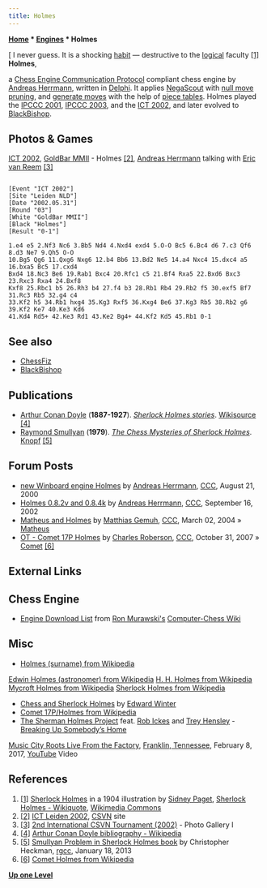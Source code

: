 ```yaml
---
title: Holmes
---
```

**[Home](Home "Home") * [Engines](Engines "Engines") * Holmes**

\[ I never guess. It is a shocking [habit](<https://en.wikiquote.org/wiki/Habit_(psychology)>) — destructive to the [logical](https://en.wikiquote.org/wiki/Logic) faculty <a id="cite-note-1" href="#cite-ref-1">[1]</a>
**Holmes**,

a [Chess Engine Communication Protocol](Chess_Engine_Communication_Protocol "Chess Engine Communication Protocol") compliant chess engine by [Andreas Herrmann](Andreas_Herrmann "Andreas Herrmann"), written in [Delphi](Delphi "Delphi").
It applies [NegaScout](NegaScout "NegaScout") with [null move pruning](Null_Move_Pruning "Null Move Pruning"), and [generate moves](Move_Generation "Move Generation") with the help of [piece tables](Piece-Lists "Piece-Lists").
Holmes played the [IPCCC 2001](IPCCC_2001 "IPCCC 2001"), [IPCCC 2003](IPCCC_2003 "IPCCC 2003"), and the [ICT 2002](ICT_2002 "ICT 2002"), and later evolved to [BlackBishop](BlackBishop "BlackBishop").

## Photos & Games

[](http://old.csvn.nl/gallery16.html)
[ICT 2002](ICT_2002 "ICT 2002"), [GoldBar MMII](Goldbar "Goldbar") - Holmes <a id="cite-note-2" href="#cite-ref-2">[2]</a>, [Andreas Herrmann](Andreas_Herrmann "Andreas Herrmann") talking with [Eric van Reem](Eric_van_Reem "Eric van Reem") <a id="cite-note-3" href="#cite-ref-3">[3]</a>

```

[Event "ICT 2002"]
[Site "Leiden NLD"]
[Date "2002.05.31"]
[Round "03"]
[White "GoldBar MMII"]
[Black "Holmes"]
[Result "0-1"]

1.e4 e5 2.Nf3 Nc6 3.Bb5 Nd4 4.Nxd4 exd4 5.O-O Bc5 6.Bc4 d6 7.c3 Qf6 8.d3 Ne7 9.Qh5 O-O 
10.Bg5 Qg6 11.Qxg6 Nxg6 12.b4 Bb6 13.Bd2 Ne5 14.a4 Nxc4 15.dxc4 a5 16.bxa5 Bc5 17.cxd4 
Bxd4 18.Nc3 Be6 19.Rab1 Bxc4 20.Rfc1 c5 21.Bf4 Rxa5 22.Bxd6 Bxc3 23.Rxc3 Rxa4 24.Bxf8 
Kxf8 25.Rbc1 b5 26.Rh3 b4 27.f4 b3 28.Rb1 Rb4 29.Rb2 f5 30.exf5 Bf7 31.Rc3 Rb5 32.g4 c4 
33.Kf2 h5 34.Rb1 hxg4 35.Kg3 Rxf5 36.Kxg4 Be6 37.Kg3 Rb5 38.Rb2 g6 39.Kf2 Ke7 40.Ke3 Kd6 
41.Kd4 Rd5+ 42.Ke3 Rd1 43.Ke2 Bg4+ 44.Kf2 Kd5 45.Rb1 0-1

```

## See also

- [ChessFiz](index.php?title=ChessFiz&action=edit&redlink=1 "ChessFiz (page does not exist)")
- [BlackBishop](BlackBishop "BlackBishop")

## Publications

- [Arthur Conan Doyle](https://en.wikipedia.org/wiki/Arthur_Conan_Doyle) (**1887-1927**). *[Sherlock Holmes stories](http://en.wikisource.org/wiki/Author:Arthur_Conan_Doyle/Sherlock_Holmes)*. [Wikisource](https://en.wikipedia.org/wiki/Wikisource) <a id="cite-note-4" href="#cite-ref-4">[4]</a>
- [Raymond Smullyan](Raymond_Smullyan "Raymond Smullyan") (**1979**). *[The Chess Mysteries of Sherlock Holmes](http://www.amazon.com/Chess-Mysteries-Sherlock-Holmes/dp/0394737571)*. [Knopf](https://en.wikipedia.org/wiki/Alfred_A._Knopf) <a id="cite-note-5" href="#cite-ref-5">[5]</a>

## Forum Posts

- [new Winboard engine Holmes](https://www.stmintz.com/ccc/index.php?id=125515) by [Andreas Herrmann](Andreas_Herrmann "Andreas Herrmann"), [CCC](CCC "CCC"), August 21, 2000
- [Holmes 0.8.2v and 0.8.4k](https://www.stmintz.com/ccc/index.php?id=252353) by [Andreas Herrmann](Andreas_Herrmann "Andreas Herrmann"), [CCC](CCC "CCC"), September 16, 2002
- [Matheus and Holmes](https://www.stmintz.com/ccc/index.php?id=352385) by [Matthias Gemuh](Matthias_Gemuh "Matthias Gemuh"), [CCC](CCC "CCC"), March 02, 2004 » [Matheus](Matheus "Matheus")
- [OT - Comet 17P Holmes](http://www.talkchess.com/forum/viewtopic.php?t=17489) by [Charles Roberson](Charles_Roberson "Charles Roberson"), [CCC](CCC "CCC"), October 31, 2007 » [Comet](Comet "Comet") <a id="cite-note-6" href="#cite-ref-6">[6]</a>

## External Links

## Chess Engine

- [Engine Download List](http://www.computer-chess.org/doku.php?id=computer_chess:wiki:download:engine_download_list) from [Ron Murawski's](Ron_Murawski "Ron Murawski") [Computer-Chess Wiki](http://computer-chess.org/doku.php?id=home)

## Misc

- [Holmes (surname) from Wikipedia](https://en.wikipedia.org/wiki/Holmes_%28surname%29)

[Edwin Holmes (astronomer) from Wikipedia](https://en.wikipedia.org/wiki/Edwin_Holmes_%28astronomer%29)
[H. H. Holmes from Wikipedia](https://en.wikipedia.org/wiki/H._H._Holmes)
[Mycroft Holmes from Wikipedia](https://en.wikipedia.org/wiki/Mycroft_Holmes)
[Sherlock Holmes from Wikipedia](https://en.wikipedia.org/wiki/Sherlock_Holmes)

- [Chess and Sherlock Holmes](http://www.chesshistory.com/winter/extra/holmes.html) by [Edward Winter](https://en.wikipedia.org/wiki/Edward_Winter_%28chess_historian%29)
- [Comet 17P/Holmes from Wikipedia](https://en.wikipedia.org/wiki/Comet_Holmes)
- [The Sherman Holmes Project](https://en.wikipedia.org/wiki/The_Holmes_Brothers) feat. [Rob Ickes](https://en.wikipedia.org/wiki/Rob_Ickes) and [Trey Hensley](https://www.baltimoreculture.org/calendar/event/15434/sherman-holmes-project-feat-rob-ickes-and-trey-hensley) - [Breaking Up Somebody’s Home](https://en.wikipedia.org/wiki/I%27ll_Play_the_Blues_for_You)

[Music City Roots Live From the Factory](https://en.wikipedia.org/wiki/Music_City_Roots), [Franklin, Tennessee](https://en.wikipedia.org/wiki/Franklin,_Tennessee), February 8, 2017, [YouTube](https://en.wikipedia.org/wiki/YouTube) Video

## References

1. <a id="cite-ref-1" href="#cite-note-1">[1]</a> [Sherlock Holmes](https://en.wikipedia.org/wiki/Sherlock_Holmes) in a 1904 illustration by [Sidney Paget](https://en.wikipedia.org/wiki/Sidney_Paget), [Sherlock Holmes - Wikiquote](https://en.wikiquote.org/wiki/Sherlock_Holmes), [Wikimedia Commons](https://en.wikipedia.org/wiki/Wikimedia_Commons)
1. <a id="cite-ref-2" href="#cite-note-2">[2]</a> [ICT Leiden 2002](https://www.csvn.nl/index.php/download/partijen/csvn-international-computer-chess-tournament/63-ict-leiden-2002), [CSVN](CSVN "CSVN") site
1. <a id="cite-ref-3" href="#cite-note-3">[3]</a> [2nd International CSVN Tournament (2002)](http://old.csvn.nl/gallery16.html) - Photo Gallery I
1. <a id="cite-ref-4" href="#cite-note-4">[4]</a> [Arthur Conan Doyle bibliography - Wikipedia](https://en.wikipedia.org/wiki/Arthur_Conan_Doyle_bibliography)
1. <a id="cite-ref-5" href="#cite-note-5">[5]</a> [Smullyan Problem in Sherlock Holmes book](https://groups.google.com/d/msg/rec.games.chess.computer/MyFmpXxqccg/Z6WgNuoF-hcJ) by Christopher Heckman, [rgcc](Computer_Chess_Forums "Computer Chess Forums"), January 18, 2013
1. <a id="cite-ref-6" href="#cite-note-6">[6]</a> [Comet Holmes from Wikipedia](https://en.wikipedia.org/wiki/Comet_Holmes)

**[Up one Level](Engines "Engines")**

